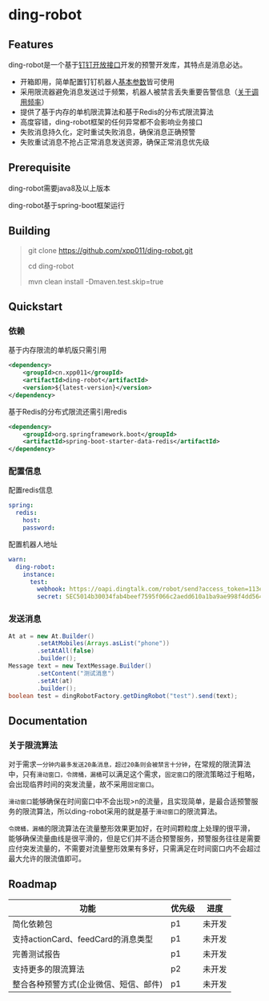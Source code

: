 # ding-robot



## Features

ding-robot是一个基于[钉钉开放接口](https://open.dingtalk.com/document/group/custom-robot-access)开发的预警开发库，其特点是消息必达。

- 开箱即用，简单配置钉钉机器人[基本参数](https://open.dingtalk.com/document/group/customize-robot-security-settings)皆可使用
- 采用限流器避免消息发送过于频繁，机器人被禁言丢失重要告警信息（[关于调用频率](https://open.dingtalk.com/document/group/custom-robot-access)）
- 提供了基于内存的单机限流算法和基于Redis的分布式限流算法
- 高度容错，ding-robot框架的任何异常都不会影响业务接口
- 失败消息持久化，定时重试失败消息，确保消息正确预警
- 失败重试消息不抢占正常消息发送资源，确保正常消息优先级



## Prerequisite

ding-robot需要java8及以上版本

ding-robot基于spring-boot框架运行



## Building

> git clone  https://github.com/xpp011/ding-robot.git
>
> cd ding-robot
>
> mvn clean install -Dmaven.test.skip=true



## Quickstart

### 依赖

基于内存限流的单机版只需引用

```xml
<dependency>
    <groupId>cn.xpp011</groupId>
    <artifactId>ding-robot</artifactId>
    <version>${latest-version}</version>
</dependency>
```

基于Redis的分布式限流还需引用redis

```xml
<dependency>
    <groupId>org.springframework.boot</groupId>
    <artifactId>spring-boot-starter-data-redis</artifactId>
</dependency>
```



### 配置信息

配置redis信息

```yaml
spring:
  redis:
    host: 
    password: 
```

配置机器人地址

```yaml
warn:
  ding-robot:
    instance:
      test:
        webhook: https://oapi.dingtalk.com/robot/send?access_token=113ec2c6a446e9d6d8e723ce39aa6949cae5ed7aae66bbdc839e1389ea0d5562
        secret: SEC5014b30034fab4beef7595f066c2aedd610a1ba9ae998f4dd56492aa9b6ebc54
```



### 发送消息

```java
At at = new At.Builder()
        .setAtMobiles(Arrays.asList("phone"))
        .setAtAll(false)
        .builder();
Message text = new TextMessage.Builder()
        .setContent("测试消息")
        .setAt(at)
        .builder();
boolean test = dingRobotFactory.getDingRobot("test").send(text);
```



## Documentation

### 关于限流算法

对于需求`一分钟内最多发送20条消息，超过20条则会被禁言十分钟`，在常规的限流算法中，只有`滑动窗口，令牌桶，漏桶`可以满足这个需求，`固定窗口`的限流策略过于粗略，会出现临界时间的突发流量，故不采用`固定窗口`。

`滑动窗口`能够确保在时间窗口中不会出现>n的流量，且实现简单，是最合适预警服务的限流算法，所以ding-robot采用的就是基于`滑动窗口`的限流算法。

`令牌桶，漏桶`的限流算法在流量整形效果更加好，在时间颗粒度上处理的很平滑，能够确保流量曲线是很平滑的，但是它们并不适合预警服务，预警服务往往是需要应付突发流量的，不需要对流量整形效果有多好，只需满足在时间窗口内不会超过最大允许的限流值即可。



## Roadmap

| 功能                                   | 优先级 | 进度   |
| -------------------------------------- | ------ | ------ |
| 简化依赖包                             | p1     | 未开发 |
| 支持actionCard、feedCard的消息类型     | p1     | 未开发 |
| 完善测试报告                           | p1     | 未开发 |
| 支持更多的限流算法                     | p2     | 未开发 |
| 整合各种预警方式(企业微信、短信、邮件) | p1     | 未开发 |

